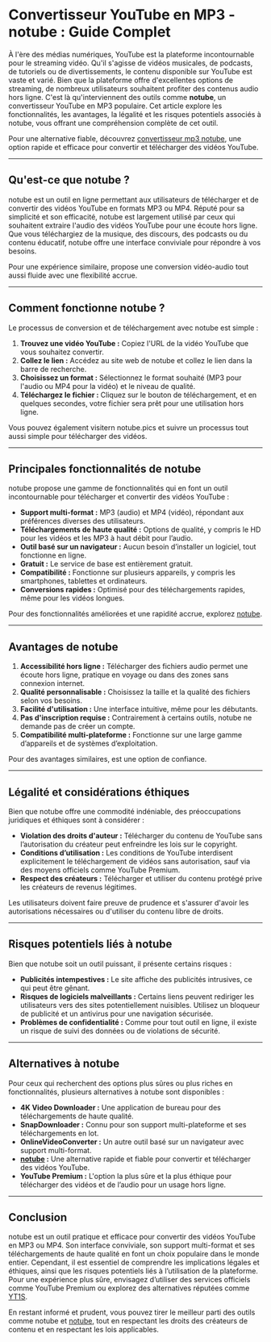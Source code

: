 # Convertisseur YouTube en MP3 - notube : Guide Complet

À l'ère des médias numériques, YouTube est la plateforme incontournable pour le streaming vidéo. Qu'il s'agisse de vidéos musicales, de podcasts, de tutoriels ou de divertissements, le contenu disponible sur YouTube est vaste et varié. Bien que la plateforme offre d'excellentes options de streaming, de nombreux utilisateurs souhaitent profiter des contenus audio hors ligne. C'est là qu'interviennent des outils comme **notube**, un convertisseur YouTube en MP3 populaire. Cet article explore les fonctionnalités, les avantages, la légalité et les risques potentiels associés à notube, vous offrant une compréhension complète de cet outil.

Pour une alternative fiable, découvrez [convertisseur mp3 notube](https://notube.pics/fr), une option rapide et efficace pour convertir et télécharger des vidéos YouTube.

---

## Qu'est-ce que notube ?

notube est un outil en ligne permettant aux utilisateurs de télécharger et de convertir des vidéos YouTube en formats MP3 ou MP4. Réputé pour sa simplicité et son efficacité, notube est largement utilisé par ceux qui souhaitent extraire l'audio des vidéos YouTube pour une écoute hors ligne. Que vous téléchargiez de la musique, des discours, des podcasts ou du contenu éducatif, notube offre une interface conviviale pour répondre à vos besoins.

Pour une expérience similaire, propose une conversion vidéo-audio tout aussi fluide avec une flexibilité accrue.

---

## Comment fonctionne notube ?

Le processus de conversion et de téléchargement avec notube est simple :

1. **Trouvez une vidéo YouTube :** Copiez l'URL de la vidéo YouTube que vous souhaitez convertir.
2. **Collez le lien :** Accédez au site web de notube et collez le lien dans la barre de recherche.
3. **Choisissez un format :** Sélectionnez le format souhaité (MP3 pour l'audio ou MP4 pour la vidéo) et le niveau de qualité.
4. **Téléchargez le fichier :** Cliquez sur le bouton de téléchargement, et en quelques secondes, votre fichier sera prêt pour une utilisation hors ligne.

Vous pouvez également visitern notube.pics et suivre un processus tout aussi simple pour télécharger des vidéos.

---

## Principales fonctionnalités de notube

notube propose une gamme de fonctionnalités qui en font un outil incontournable pour télécharger et convertir des vidéos YouTube :

- **Support multi-format :** MP3 (audio) et MP4 (vidéo), répondant aux préférences diverses des utilisateurs.
- **Téléchargements de haute qualité :** Options de qualité, y compris le HD pour les vidéos et les MP3 à haut débit pour l’audio.
- **Outil basé sur un navigateur :** Aucun besoin d’installer un logiciel, tout fonctionne en ligne.
- **Gratuit :** Le service de base est entièrement gratuit.
- **Compatibilité :** Fonctionne sur plusieurs appareils, y compris les smartphones, tablettes et ordinateurs.
- **Conversions rapides :** Optimisé pour des téléchargements rapides, même pour les vidéos longues.

Pour des fonctionnalités améliorées et une rapidité accrue, explorez [notube](https://notube.pics/fr).

---

## Avantages de notube

1. **Accessibilité hors ligne :** Télécharger des fichiers audio permet une écoute hors ligne, pratique en voyage ou dans des zones sans connexion internet.
2. **Qualité personnalisable :** Choisissez la taille et la qualité des fichiers selon vos besoins.
3. **Facilité d'utilisation :** Une interface intuitive, même pour les débutants.
4. **Pas d'inscription requise :** Contrairement à certains outils, notube ne demande pas de créer un compte.
5. **Compatibilité multi-plateforme :** Fonctionne sur une large gamme d’appareils et de systèmes d’exploitation.

Pour des avantages similaires,  est une option de confiance.

---

## Légalité et considérations éthiques

Bien que notube offre une commodité indéniable, des préoccupations juridiques et éthiques sont à considérer :

- **Violation des droits d'auteur :** Télécharger du contenu de YouTube sans l’autorisation du créateur peut enfreindre les lois sur le copyright.
- **Conditions d’utilisation :** Les conditions de YouTube interdisent explicitement le téléchargement de vidéos sans autorisation, sauf via des moyens officiels comme YouTube Premium.
- **Respect des créateurs :** Télécharger et utiliser du contenu protégé prive les créateurs de revenus légitimes.

Les utilisateurs doivent faire preuve de prudence et s'assurer d'avoir les autorisations nécessaires ou d'utiliser du contenu libre de droits.

---

## Risques potentiels liés à notube

Bien que notube soit un outil puissant, il présente certains risques :

- **Publicités intempestives :** Le site affiche des publicités intrusives, ce qui peut être gênant.
- **Risques de logiciels malveillants :** Certains liens peuvent rediriger les utilisateurs vers des sites potentiellement nuisibles. Utilisez un bloqueur de publicité et un antivirus pour une navigation sécurisée.
- **Problèmes de confidentialité :** Comme pour tout outil en ligne, il existe un risque de suivi des données ou de violations de sécurité.

---

## Alternatives à notube

Pour ceux qui recherchent des options plus sûres ou plus riches en fonctionnalités, plusieurs alternatives à notube sont disponibles :

- **4K Video Downloader :** Une application de bureau pour des téléchargements de haute qualité.
- **SnapDownloader :** Connu pour son support multi-plateforme et ses téléchargements en lot.
- **OnlineVideoConverter :** Un autre outil basé sur un navigateur avec support multi-format.
- **[notube](https://notube.pics/fr) :** Une alternative rapide et fiable pour convertir et télécharger des vidéos YouTube.
- **YouTube Premium :** L'option la plus sûre et la plus éthique pour télécharger des vidéos et de l’audio pour un usage hors ligne.

---

## Conclusion

notube est un outil pratique et efficace pour convertir des vidéos YouTube en MP3 ou MP4. Son interface conviviale, son support multi-format et ses téléchargements de haute qualité en font un choix populaire dans le monde entier. Cependant, il est essentiel de comprendre les implications légales et éthiques, ainsi que les risques potentiels liés à l’utilisation de la plateforme. Pour une expérience plus sûre, envisagez d’utiliser des services officiels comme YouTube Premium ou explorez des alternatives réputées comme [YT1S](https://yt1s.land).

En restant informé et prudent, vous pouvez tirer le meilleur parti des outils comme notube et [notube](notube.pics/fr), tout en respectant les droits des créateurs de contenu et en respectant les lois applicables.
